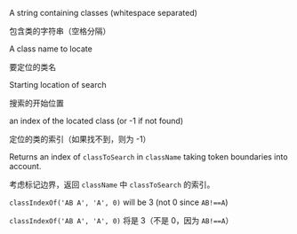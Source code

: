A string containing classes \(whitespace separated\)

包含类的字符串（空格分隔）

A class name to locate

要定位的类名

Starting location of search

搜索的开始位置

an index of the located class \(or -1 if not found\)

定位的类的索引（如果找不到，则为 -1）

Returns an index of `classToSearch` in `className` taking token boundaries into account.

考虑标记边界，返回 `className` 中 `classToSearch` 的索引。

`classIndexOf('AB A', 'A', 0)` will be 3 \(not 0 since `AB!==A`\)

`classIndexOf('AB A', 'A', 0)` 将是 3（不是 0，因为 `AB!==A`）